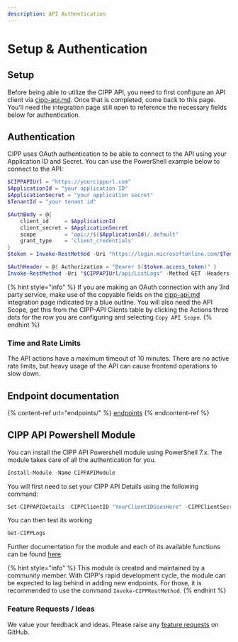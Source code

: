 ```yaml
---
description: API Authentication
---
```


# Setup & Authentication

## Setup

Before being able to utilize the CIPP API, you need to first configure an API client via [cipp-api.md](../user-documentation/cipp/integrations/cipp-api.md "mention"). Once that is completed, come back to this page. You'll need the integration page still open to reference the necessary fields below for authentication.

## Authentication

CIPP uses OAuth authentication to be able to connect to the API using your Application ID and Secret. You can use the PowerShell example below to connect to the API:

```powershell
$CIPPAPIUrl = "https://yourcippurl.com"
$ApplicationId = "your application ID"
$ApplicationSecret = "your application secret"
$TenantId = "your tenant id"

$AuthBody = @{
    client_id     = $ApplicationId
    client_secret = $ApplicationSecret
    scope         = "api://$($ApplicationId)/.default"
    grant_type    = 'client_credentials'
}
$token = Invoke-RestMethod -Uri "https://login.microsoftonline.com/$TenantId/oauth2/v2.0/token" -Method POST -Body $AuthBody

$AuthHeader = @{ Authorization = "Bearer $($token.access_token)" }
Invoke-RestMethod -Uri "$CIPPAPIUrl/api/ListLogs" -Method GET -Headers $AuthHeader -ContentType "application/json"

```

{% hint style="info" %}
If you are making an OAuth connection with any 3rd party service, make use of the copyable fields on the [cipp-api.md](../user-documentation/cipp/integrations/cipp-api.md "mention") integration page indicated by a blue outline. You will also need the API Scope, get this from the CIPP-API Clients table by clicking the Actions three dots for the row you are configuring and selecting `Copy API Scope`.
{% endhint %}

### Time and Rate Limits

The API actions have a maximum timeout of 10 minutes. There are no active rate limits, but heavy usage of the API can cause frontend operations to slow down.

## Endpoint documentation

{% content-ref url="endpoints/" %}
[endpoints](endpoints/)
{% endcontent-ref %}

## CIPP API Powershell Module

You can install the CIPP API Powershell module using PowerShell 7.x. The module takes care of all the authentication for you.

```powershell
Install-Module -Name CIPPAPIModule
```

You will first need to set your CIPP API Details using the following command:

```powershell
Set-CIPPAPIDetails -CIPPClientID "YourClientIDGoesHere" -CIPPClientSecret "YourClientSecretGoesHere" -CIPPAPIUrl "https://your.cipp.apiurl" -TenantID "YourTenantID"
```

You can then test its working

```powershell
Get-CIPPLogs
```

Further documentation for the module and each of its available functions can be found [here](https://github.com/BNWEIN/CIPPAPIModule/).

{% hint style="info" %}
This module is created and maintained by a community member. With CIPP's rapid development cycle, the module can be expected to lag behind in adding new endpoints. For those, it is recommended to use the command `Invoke-CIPPRestMethod`.
{% endhint %}

### Feature Requests / Ideas

We value your feedback and ideas. Please raise any [feature requests](https://github.com/KelvinTegelaar/CIPP/issues/new?assignees=\&labels=enhancement%2Cno-priority\&projects=\&template=feature.yml\&title=%5BFeature+Request%5D%3A+) on GitHub.
